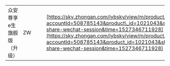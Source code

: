 |  |  |  |  |  |  |
| :--- | :--- | :--- | :--- | :--- | :--- |
| 众安尊享e生旗舰版（升级） | ZW |  |  | [https://sky.zhongan.com/iybsky/view/m/product/estimate/estimate.html?accountId=508785143&product\_id=1021043&shareType=list&inviteChannel=ios-share-wechat-session&time=1527346711928](https://sky.zhongan.com/iybsky/view/m/product/estimate/estimate.html?accountId=508785143&product_id=1021043&shareType=list&inviteChannel=ios-share-wechat-session&time=1527346711928) |  |



